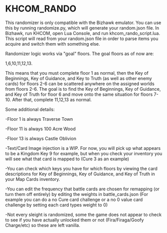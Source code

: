 # KHCOM_RANDO

This randomizer is only compatible with the Bizhawk emulator.
You can use this by running randomize.py, which will generate your random.json file.
In Bizhawk, run KHCOM, open Lua Console, and run khcom_rando_script.lua. This script will read from your random.json file in order to parse items you acquire and switch them with something else.

Randomizer logic works via "goal" floors.  The goal floors as of now are:

1,6,10,11,12,13.

This means that you must complete floor 1 as normal, then the Key of Beginnings, Key of Guidance, and Key to Truth (as well as other enemy cards) for floors 2-6 can be scattered anywhere on the assigned worlds from floors 2-6.
The goal is to find the Key of Beginnings, Key of Guidance, and Key of Truth for floor 6 and move onto the same situation for floors 7-10.
After that, complete 11,12,13 as normal.

Some additional details:

-Floor 1 is always Traverse Town

-Floor 11 is always 100 Acre Wood

-Floor 13 is always Castle Oblivion

-Text/Card Image injection is a WIP.  For now, you will pick up what appears to be a Kingdom Key 9 for example, but when you check your inventory you will see what that card is mapped to (Cure 3 as an example)

-You can check which keys you have for which floors by viewing the card descriptions for Key of Beginnings, Key of Guidance, and Key of Truth in your Map Cards inventory.

-You can edit the frequency that battle cards are chosen for remapping (or turn them off entirely) by editing the weights in battle_cards.json
  (For example you can do a no Cure card challenge or a no 0 value card challenge by setting each card types weight to 0)
  
-Not every sleight is randomized, some the game does not appear to check to see if you have actually unlocked them or not (Fira/Firaga/Goofy Charge/etc) so these are left vanilla.
